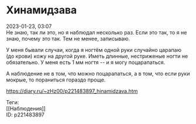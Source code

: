 Хинамидзава
============

   
 2023-01-23, 03:07   
  Не знаю, так ли это, но я наблюдал несколько раз. Если это так, то я не знаю, почему это так. Тем не менее, записываю.   
   
 У меня бывали случаи, когда я ногтём одной руки случайно царапаю (до крови) кожу на другой руке. Иметь длинные, нестриженые ногти не обязательно. У меня есть 1 мм ногтя -- и я могу поцарапаться.   
   
 А наблюдение не в том, что можно поцарапаться, а в том, что если руки мокрые, то пораниться гораздо проще.   
    
 <https://diary.ru/~zHz00/p221483897_hinamidzava.htm>   
   
 Теги:   
 [[Наблюдения]]   
 ID: p221483897